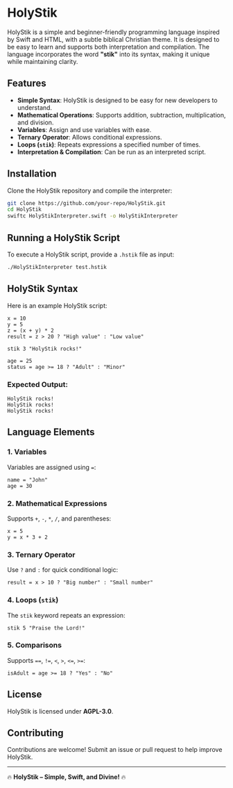 # HolyStik

HolyStik is a simple and beginner-friendly programming language inspired by Swift and HTML, with a subtle biblical Christian theme. It is designed to be easy to learn and supports both interpretation and compilation. The language incorporates the word **"stik"** into its syntax, making it unique while maintaining clarity.

## Features
- **Simple Syntax**: HolyStik is designed to be easy for new developers to understand.
- **Mathematical Operations**: Supports addition, subtraction, multiplication, and division.
- **Variables**: Assign and use variables with ease.
- **Ternary Operator**: Allows conditional expressions.
- **Loops (`stik`)**: Repeats expressions a specified number of times.
- **Interpretation & Compilation**: Can be run as an interpreted script.

## Installation
Clone the HolyStik repository and compile the interpreter:

```sh
git clone https://github.com/your-repo/HolyStik.git
cd HolyStik
swiftc HolyStikInterpreter.swift -o HolyStikInterpreter
```

## Running a HolyStik Script
To execute a HolyStik script, provide a `.hstik` file as input:

```sh
./HolyStikInterpreter test.hstik
```

## HolyStik Syntax
Here is an example HolyStik script:

```hstik
x = 10
y = 5
z = (x + y) * 2
result = z > 20 ? "High value" : "Low value"

stik 3 "HolyStik rocks!"

age = 25
status = age >= 18 ? "Adult" : "Minor"
```

### Expected Output:
```
HolyStik rocks!
HolyStik rocks!
HolyStik rocks!
```

## Language Elements

### 1. **Variables**
Variables are assigned using `=`:

```hstik
name = "John"
age = 30
```

### 2. **Mathematical Expressions**
Supports `+`, `-`, `*`, `/`, and parentheses:

```hstik
x = 5
y = x * 3 + 2
```

### 3. **Ternary Operator**
Use `?` and `:` for quick conditional logic:

```hstik
result = x > 10 ? "Big number" : "Small number"
```

### 4. **Loops (`stik`)**
The `stik` keyword repeats an expression:

```hstik
stik 5 "Praise the Lord!"
```

### 5. **Comparisons**
Supports `==`, `!=`, `<`, `>`, `<=`, `>=`:

```hstik
isAdult = age >= 18 ? "Yes" : "No"
```

## License
HolyStik is licensed under **AGPL-3.0**.

## Contributing
Contributions are welcome! Submit an issue or pull request to help improve HolyStik.

---

🔥 **HolyStik – Simple, Swift, and Divine!** 🔥

